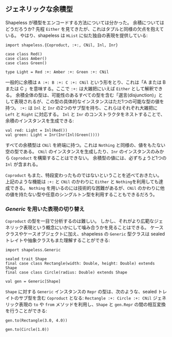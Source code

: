 ## ジェネリックな余積型

Shapeless が積型をエンコードする方法については分かった。
余積についてはどうだろうか?
先程 `Either` を見てきたが、これはタプルと同様の欠点を抱えている。
やはり、shapeless は `HList` に似た独自の表現を提供している:

```tut:book:silent
import shapeless.{Coproduct, :+:, CNil, Inl, Inr}

case class Red()
case class Amber()
case class Green()

type Light = Red :+: Amber :+: Green :+: CNil
```

一般的に余積は `A :+: B :+: C :+: CNil` という形をとり、これは「A または B または C 」を意味する。ここで `:+:` は大雑把にいえば `Either` として解釈できる。
余積全体の型は、可能性のあるすべての型を含む「選言(disjunction)」として表現されるが、この型の具体的なインスタンスはただ1つの可能な型の値を持つ。
`:+:` は `Inl` と `Inr` の2つのサブ型を持ち、これらはそれぞれ大雑把に `Left` と `Right` に対応する。
`Inl` と `Inr` のコンストラクタをネストすることで、余積のインスタンスを生成できる:

```tut:book
val red: Light = Inl(Red())
val green: Light = Inr(Inr(Inl(Green())))
```

すべての余積型は `CNil` を終端に持つ。これは `Nothing` と同様の、値をもたない空の型である。
`CNil` のインスタンスを生成したり、`Inr` のインスタンスのみから `Coproduct` を構築することはできない。
余積型の値には、必ずちょうど1つの `Inl` が含まれる。

`Coproduct` もまた、特段変わったものではないということを述べておきたい。
上記のような機能は `:+:` と `CNil` のかわりに `Either` と `Nothing`を利用しても達成できる。
`Nothing` を用いるのには技術的な困難があるが、`CNil` のかわりに他の値を持たない型や任意のシングルトン型を利用することもできるだろう。

### *Generic* を用いた表現の切り替え

`Coproduct` の型を一目で分析するのは難しい。
しかし、それがより広範なジェネリック表現という概念にいかにして噛み合うかを見ることはできる。
ケースクラスやケースオブジェクトに加え、shapeless の `Generic` 型クラスは sealed トレイトや抽象クラスもまた理解することができる:

```tut:book:silent
import shapeless.Generic

sealed trait Shape
final case class Rectangle(width: Double, height: Double) extends Shape
final case class Circle(radius: Double) extends Shape
```

```tut:book
val gen = Generic[Shape]
```

`Shape` に対する `Generic` インスタンスの `Repr` の型は、次のような、sealed トレイトのサブ型を含む `Coproduct` となる:
`Rectangle :+: Circle :+: CNil`
ジェネリック表現の `to` や `from` メソッドを利用し、`Shape` と `gen.Repr` の間の相互変換を行うことができる:

```tut:book
gen.to(Rectangle(3.0, 4.0))

gen.to(Circle(1.0))
```

